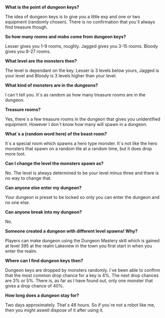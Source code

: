 ---
---
**What is the point of dungeon keys?**

The idea of dungeon keys is to give you a little exp and one or two equipment (randomly chosen). There is no confirmation that you\`ll always find treasure though.

**So how many rooms and mobs come from dungeon keys?**

Lesser gives you 1-9 rooms, roughly. Jagged gives you 3-15 rooms. Bloody gives you 8-27 rooms.

**What level are the monsters then?**

The level is dependant on the key. Lesser is 3 levels below yours, Jagged is your level and Bloody is 3 levels higher than your level.

**What kind of monsters are in the dungeons?**

I can\`t tell you. It\`s as random as how many treasure rooms are in the dungeon.

**Treasure rooms?**

Yes, there\`s a few treasure rooms in the dungeon that gives you unidentified equipment. However I don\`t know how many will spawn in a dungeon.

**What\`s a (random word here) of the beast room?**

It\`s a special room which spawns a hero type monster. It\`s not like the hero monsters that spawn on a random tile at a random time, but it does drop more loot.

**Can I change the level the monsters spawn as?**

No. The level is always determined to be your level minus three and there is no way to change that.

**Can anyone else enter my dungeon?**

Your dungeon is preset to be locked so only you can enter the dungeon and no one else.

**Can anyone break into my dungeon?**

No.

**Someone created a dungeon with different level spawns! Why?**

Players can make dungeon using the Dungeon Mastery skill which is gained at level 395 at the realm Lakeview in the town you first start in when you enter the realm.

**Where can I find dungeon keys then?**

Dungeon keys are dropped by monsters randomly. I\`ve been able to confirm that the most common drop chance for a key is 4%. The next drop chances are 3% or 5%. There is, as far as I have found out, only one monster that gives a drop chance of 40%.

**How long does a dungeon stay for?**

Two days approximately. That\`s 48 hours. So if you\`re not a robot like me, then you might aswell dispose of it after using it.